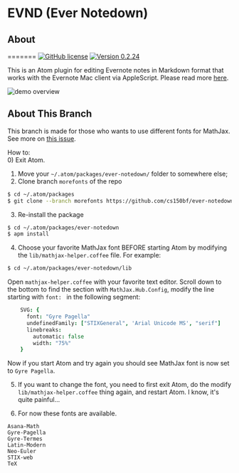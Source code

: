 #   EVND (Ever Notedown) 

## About
=======
[![GitHub license](https://img.shields.io/badge/license-MIT-blue.svg)](https://raw.githubusercontent.com/cs150bf/ever-notedown/master/LICENSE.md) [![Version 0.2.24](https://img.shields.io/badge/apm-v0.2.24-green.svg)](https://github.com/cs150bf/ever-notedown/releases)

This is an Atom plugin for editing Evernote notes in Markdown format that works with the Evernote Mac client via AppleScript. Please read more [here](https://www.evernote.com/l/AER4LWAANh9JY7PBhP9q8rYllx9Znkw5zY8).

![demo overview](https://raw.github.com/cs150bf/ever-notedown/master/docs/demo/demo-0-create-note.gif "demo-0-create-note.gif")


## About This Branch

This branch is made for those who wants to use different fonts for MathJax. See more on [this issue](https://github.com/cs150bf/ever-notedown/issues/42).  

How to:   
0) Exit Atom.   
1) Move your `~/.atom/packages/ever-notedown/` folder to somewhere else;   
2) Clone branch `morefonts` of the repo
```bash
$ cd ~/.atom/packages
$ git clone --branch morefonts https://github.com/cs150bf/ever-notedown
```   
3) Re-install the package
```bash
$ cd ~/.atom/packages/ever-notedown
$ apm install
```   
4) Choose your favorite MathJax font BEFORE starting Atom by modifying the `lib/mathjax-helper.coffee` file. For example:
```bash
$ cd ~/.atom/packages/ever-notedown/lib
```
Open `mathjax-helper.coffee` with your favorite text editor. Scroll down to the bottom to find the section with `MathJax.Hub.Config`, modify the line starting with `font: ` in the following segment:
```coffee
    SVG: {
      font: "Gyre Pagella"
      undefinedFamily: ["STIXGeneral", 'Arial Unicode MS', "serif"]
      linebreaks:
        automatic: false
        width: "75%"
    }
```
Now if you start Atom and try again you should see MathJax font is now set to `Gyre Pagella`.   

5) If you want to change the font, you need to first exit Atom, do the modify `lib/mathjax-helper.coffee` thing again, and restart Atom. I know, it's quite painful...   

6) For now these fonts are available.
```
Asana-Math
Gyre-Pagella
Gyre-Termes
Latin-Modern
Neo-Euler
STIX-web
TeX
```


